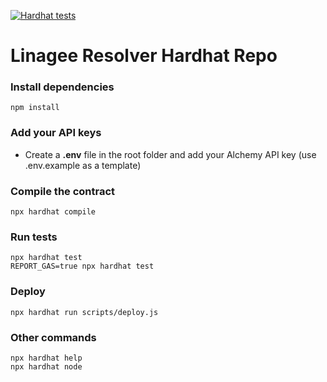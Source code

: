 [![Hardhat tests](https://github.com/Linagee-Name-Registrar/lnr_resolver_hardhat/actions/workflows/main.yml/badge.svg)](https://github.com/Linagee-Name-Registrar/lnr_resolver_hardhat/actions/workflows/main.yml)

# Linagee Resolver Hardhat Repo

### Install dependencies
```shell
npm install
```

### Add your API keys
- Create a **.env** file in the root folder and add your Alchemy API key (use .env.example as a template)

### Compile the contract
```shell
npx hardhat compile
```

### Run tests
```shell
npx hardhat test
REPORT_GAS=true npx hardhat test
```

### Deploy
```
npx hardhat run scripts/deploy.js
```

### Other commands
```shell
npx hardhat help
npx hardhat node
```
